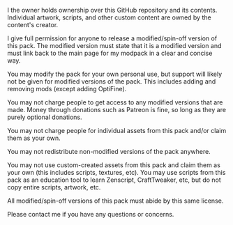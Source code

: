 I the owner holds ownership over this GitHub repository and its contents. Individual artwork, scripts, and other custom content are owned by the content's creator.

I give full permission for anyone to release a modified/spin-off version of this pack. The modified version must state that it is a modified version and must link back to the main page for my modpack in a clear and concise way.

You may modify the pack for your own personal use, but support will likely not be given for modified versions of the pack. This includes adding and removing mods (except adding OptiFine).

You may not charge people to get access to any modified versions that are made. Money through donations such as Patreon is fine, so long as they are purely optional donations.

You may not charge people for individual assets from this pack and/or claim them as your own.

You may not redistribute non-modified versions of the pack anywhere.

You may not use custom-created assets from this pack and claim them as your own (this includes scripts, textures, etc). You may use scripts from this pack as an education tool to learn Zenscript, CraftTweaker, etc, but do not copy entire scripts, artwork, etc.

All modified/spin-off versions of this pack must abide by this same license.

Please contact me if you have any questions or concerns.